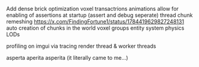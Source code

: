 
Add dense brick optimization
voxel transactrions
animations
allow for enabling of assertions at startup (assert and debug seperate)
thread chunk remeshing https://x.com/FindingFortune1/status/1784419629827248131
auto creation of chunks in the world
voxel groups
entity system
physics
LODs

profiling on imgui via tracing
render thread & worker threads

asperta
aperita
asperita
(it literally came to me...)
